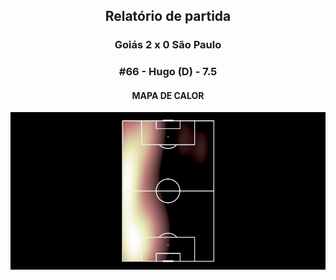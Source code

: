 <h2 style="text-align: center;">Relatório de partida</h3>

<h3 style="text-align: center;">Goiás 2 x 0 São Paulo</h3>

<h3 style="text-align: center;">#66 - Hugo (D) - 7.5</h3>

<h4 style="text-align: center;">MAPA DE CALOR</h3>
<img src=heatmaps/11067420_1017827.png>